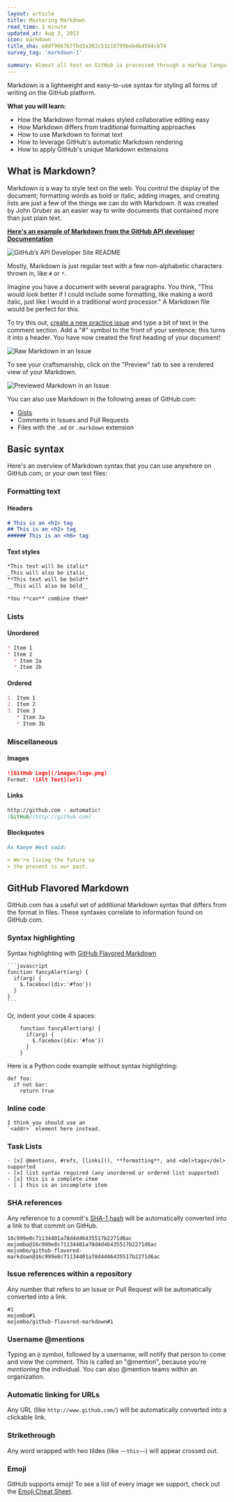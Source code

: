 ```yaml
---
layout: article
title: Mastering Markdown
read_time: 3 minute
updated_at: Aug 3, 2013
icon: markdown
title_sha: e8df966767fbd3a383c53216799beb4b4564cb74
survey_tag: 'markdown-1'

summary: Almost all text on GitHub is processed through a markup language called <em>Markdown</em> — it's an easy way to include simple formatting (like <em>italics</em>, <strong>bold words</strong>, lists, and <a href="/basics/mastering-markdown">links</a>). This guide will show you the ins-and-outs of Markdown on GitHub.
---
```


<a id="intro" title="Intro" class="toc-item"></a>
Markdown is a lightweight and easy-to-use syntax for styling all forms of writing on the GitHub platform.

**What you will learn:**

* How the Markdown format makes styled collaborative editing easy
* How Markdown differs from traditional formatting approaches
* How to use Markdown to format text
* How to leverage GitHub's automatic Markdown rendering
* How to apply GitHub's unique Markdown extensions

<a id="what" title="What is Markdown?" class="toc-item"></a>
## What is Markdown?

Markdown is a way to style text on the web. You control the display of the document; formatting words as bold or italic, adding images, and creating lists are just a few of the things we can do with Markdown. It was created by John Gruber as an easier way to write documents that contained more than just plain text.

<strong><a href="https://github.com/github/developer.github.com" target="_blank">Here's an example of Markdown from the GitHub API developer Documentation</a></strong>

![GitHub’s API Developer Site README](masteringmarkdown-github-developer-api-readme.jpg)

Mostly, Markdown is just regular text with a few non-alphabetic characters thrown in, like `#` or `*`.

Imagine you have a document with several paragraphs. You think, "This would look better if I could include some formatting, like making a word italic, just like I would in a traditional word processor." A Markdown file would be perfect for this.

To try this out, [create a new practice issue](https://github.com/githubtraining/sample-markdown/issues/new) and type a bit of text in the comment section. Add a "#" symbol to the front of your sentence; this turns it into a header. You have now created the first heading of your document!

![Raw Markdown in an Issue](masteringmarkdown-sample-issue-raw.jpg)

To see your craftsmanship, click on the "Preview" tab to see a rendered view of your Markdown.

![Previewed Markdown in an Issue](masteringmarkdown-sample-issue-preview.jpg)

You can also use Markdown in the following areas of GitHub.com:

- [Gists](https://gist.github.com/)
- Comments in Issues and Pull Requests
- Files with the `.md` or `.markdown` extension

<a id="syntax" title="Basic syntax" class="toc-item"></a>
## Basic syntax

Here's an overview of Markdown syntax that you can use anywhere on GitHub.com, or your own text files:

### Formatting text

#### Headers

```markdown
# This is an <h1> tag
## This is an <h2> tag
###### This is an <h6> tag
```

#### Text styles

```markdown
*This text will be italic*
_This will also be italic_
**This text will be bold**
__This will also be bold__

*You **can** combine them*
```

### Lists

#### Unordered

```markdown
* Item 1
* Item 2
  * Item 2a
  * Item 2b
```

#### Ordered

```markdown
1. Item 1
2. Item 2
3. Item 3
   * Item 3a
   * Item 3b
```

### Miscellaneous

#### Images

```markdown
![GitHub Logo](/images/logo.png)
Format: ![Alt Text](url)
```

#### Links

```markdown
http://github.com - automatic!
[GitHub](http://github.com)
```

#### Blockquotes

```markdown
As Kanye West said:

> We're living the future so
> the present is our past.
```
<a id="GitHub-flavored-markdown" title="Special Flavor" class="toc-item"></a>
## GitHub Flavored Markdown

GitHub.com has a useful set of additional Markdown syntax that differs from the format in files. These syntaxes correlate to information found on GitHub.com.

### Syntax highlighting

Syntax highlighting with [GitHub Flavored Markdown](https://help.github.com/articles/github-flavored-markdown)

    ```javascript
    function fancyAlert(arg) {
      if(arg) {
        $.facebox({div:'#foo'})
      }
    }
    ```

Or, indent your code 4 spaces:

        function fancyAlert(arg) {
          if(arg) {
            $.facebox({div:'#foo'})
          }
        }

Here is a Python code example
without syntax highlighting:

    def foo:
      if not bar:
        return true

### Inline code

    I think you should use an
    `<addr>` element here instead.

### Task Lists

```
- [x] @mentions, #refs, [links](), **formatting**, and <del>tags</del> supported
- [x] list syntax required (any unordered or ordered list supported)
- [x] this is a complete item
- [ ] this is an incomplete item
```

### SHA references

Any reference to a commit's [SHA-1 hash][] will be automatically converted into a link to that commit on GitHub.

  [SHA-1 hash]: http://en.wikipedia.org/wiki/SHA-1

```
16c999e8c71134401a78d4d46435517b2271d6ac
mojombo@16c999e8c71134401a78d4d46435517b2271d6ac
mojombo/github-flavored-markdown@16c999e8c71134401a78d4d46435517b2271d6ac
```

### Issue references within a repository

Any number that refers to an Issue or Pull Request will be automatically converted into a link.

```
#1
mojombo#1
mojombo/github-flavored-markdown#1
```

### Username @mentions

Typing an `@` symbol, followed by a username, will notify that person to come and view the comment. This is called an "@mention", because you're _mentioning_ the individual. You can also @mention teams within an organization.

### Automatic linking for URLs

Any URL (like `http://www.github.com/`) will be automatically converted into a clickable link.

### Strikethrough

Any word wrapped with two tildes (like `~~this~~`) will appear crossed out.

### Emoji

GitHub supports emoji! To see a list of every image we support, check out the [Emoji Cheat Sheet](http://www.emoji-cheat-sheet.com/).
